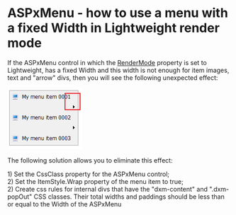 # ASPxMenu - how to use a menu with a fixed Width in Lightweight render mode


<p>If the ASPxMenu control in which the <a href="http://documentation.devexpress.com/#AspNet/DevExpressWebASPxMenuASPxMenuBase_RenderModetopic"><u>RenderMode</u></a> property is set to Lightweight, has a fixed Width and this width is not enough for item images, text and "arrow" divs, then you will see the following unexpected effect:</p><p><img src="https://raw.githubusercontent.com/DevExpress-Examples/aspxmenu-how-to-use-a-menu-with-a-fixed-width-in-lightweight-render-mode-e2751/10.1.8+/media/58c5bc46-a423-462f-9893-ea7b67cf3388.png"></p><p>The following solution allows you to eliminate this effect:</p><p>1) Set the CssClass property for the ASPxMenu control;<br />
2) Set the ItemStyle.Wrap property of the menu item to true;<br />
2) Create css rules for  internal divs that have the "dxm-content"  and ".dxm-popOut" CSS classes. Their total widths and paddings should be less than or equal to the Width of the ASPxMenu</p>

<br/>


